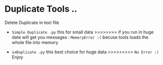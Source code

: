 
# Duplicate Tools ..
Delete Duplicate in text file

- `Simple Duplicate .py`
this for small data >>>>>>>>
if you run in huge date will get you messages : `MemoryError :(`
becuse tools loads the whole file into memory

- `xxDuplicate .py`
this best choice for huge data >>>>>>>>>
`No Error :)`
Enjoy
